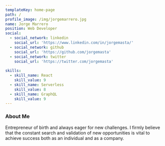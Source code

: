 ```yaml
---
templateKey: home-page
path: /
profile_image: /img/jorgemarrero.jpg
name: Jorge Marrero
position: Web Developer
social:
  - social_network: linkedin
    social_url: 'https://www.linkedin.com/in/jorgemasta/'
  - social_network: github
    social_url: 'https://github.com/jorgemasta'
  - social_network: twitter
    social_url: 'https://twitter.com/jorgemasta'
    
skills:
  - skill_name: React
    skill_value: 9
  - skill_name: Serverless
    skill_value: 8
  - skill_name: GraphQL
    skill_value: 9
---
```


### About Me

Entrepreneur of birth and always eager for new challenges. I firmly believe that the constant search and validation of new opportunities is vital to achieve success both as an individual and as a company.
